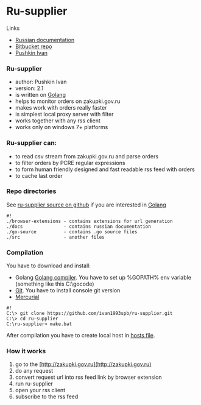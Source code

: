 # Ru-supplier #

Links

* [Russian documentation](docs/index.html)
* [Bitbucket repo](https://github.com/ivan1993spb/ru-supplier)
* [Pushkin Ivan](mailto://pushkin13@bk.ru)

### Ru-supplier ###

* author: Pushkin Ivan
* version: 2.1
* is written on [Golang](http://golang.org)
* helps to monitor orders on zakupki.gov.ru
* makes work with orders really faster
* is simplest local proxy server with filter
* works together with any rss client
* works only on windows 7+ platforms

### Ru-supplier can: ###

* to read csv stream from zakupki.gov.ru and parse orders
* to filter orders by PCRE regular expressions
* to form human friendly designed and fast readable rss feed with orders
* to cache last order

### Repo directories ###
See [ru-supplier source on github](https://github.com/ivan1993spb/ru-supplier) if you are interested in [Golang](http://golang.org)

```
#!
./browser-extensions - contains extensions for url generation
./docs               - contains russian documentation
./go-source          - contains .go source files
./src                - another files
```

### Compilation ###

You have to download and install:

* Golang [Golang compiler](http://golang.org/doc/install). You have to set up %GOPATH% env variable (something like this C:\gocode)
* [Git](http://git-scm.com/downloads). You have to install console git version
* [Mercurial](http://mercurial.selenic.com/wiki/Download)

```
#!
C:\> git clone https://github.com/ivan1993spb/ru-supplier.git
C:\> cd ru-supplier
C:\ru-supplier> make.bat
```

After compilation you have to create local host in [hosts file](https://ru.wikipedia.org/wiki/Hosts).

### How it works ###
1. go to the [http://zakupki.gov.ru](http://zakupki.gov.ru)
2. do any request
3. convert request url into rss feed link by browser extension
4. run ru-supplier
5. open your rss client
6. subscribe to the rss feed
